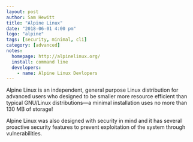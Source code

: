 ```yaml
---
layout: post
author: Sam Hewitt
title: "Alpine Linux"
date: "2018-06-01 4:00 pm"
logo: "alpine"
tags: [security, minimal, cli]
category: [advanced]
notes:
  homepage: http://alpinelinux.org/
  install: command line
  developers:
    - name: Alpine Linux Devlopers
---
```


Alpine Linux is an independent, general purpose Linux distribution for advanced users who designed to be smaller more resource efficient than typical GNU/Linux distributions&mdash;a minimal installation uses no more than 130 MB of storage!

Alpine Linux was also designed with security in mind and it has several proactive security features to prevent exploitation of the system through vulnerabilities.